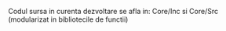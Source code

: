 Codul sursa in curenta dezvoltare se afla in: Core/Inc si Core/Src (modularizat in bibliotecile de functii)
